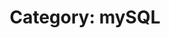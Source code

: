 ---
layout: category_content
title : "Category: mySQL"
description: "mySQL Category. All posts related to mySQL Database tutorial."
metadata:
  description: "mySQL Category. All posts related to mySQL Database tutorial."
---